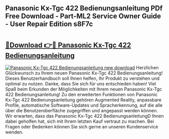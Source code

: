 ## Panasonic Kx-Tgc 422 Bedienungsanleitung PDf Free Download - Part-ML2 Service Owner Guide - User Repair Edition s8F7c

# <h2><a href="http://df3gik1.blite.top/?on=Panasonic+Kx-Tgc+422+Bedienungsanleitung">🔗Download 👉🔴 Panasonic Kx-Tgc 422 Bedienungsanleitung</a></h2>

[![Panasonic Kx-Tgc 422 Bedienungsanleitung new download](https://i.imgur.com/lujVjoI.png)](http://df3gik1.blite.top/?on=Panasonic+Kx-Tgc+422+Bedienungsanleitung)
Herzlichen Glückwunsch zu Ihrem neuen Panasonic Kx-Tgc 422 Bedienungsanleitung! Dieses Benutzerhandbuch soll Ihnen helfen, Ihr Produkt zu verstehen und optimal zu nutzen. Danke, dass Sie sich für uns entschieden haben! Viel Spaß beim Erkunden der Möglichkeiten mit Ihrem neuen Panasonic Kx-Tgc 422 Bedienungsanleitung! Zu den erweiterten Funktionen von Panasonic Kx-Tgc 422 Bedienungsanleitung gehören Augmented Reality, anpassbare Profile, automatische Software-Updates und Spracherkennung, auf die alle über die Benutzeroberfläche zugegriffen und angepasst werden können. Wir erwarten, dass das Panasonic Kx-Tgc 422 BedienungsanleitungD Ihnen dabei geholfen hat, sich mit Ihrem letzten Kauf vertraut zu machen. Bei Fragen oder Bedenken können Sie sich gerne an unseren Kundenservice wenden.
